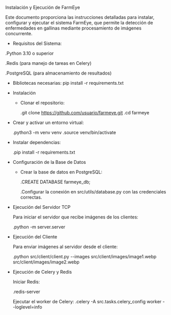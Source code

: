 Instalación y Ejecución de FarmEye

Este documento proporciona las instrucciones detalladas para instalar, configurar y ejecutar el sistema FarmEye, que permite la detección de enfermedades en gallinas mediante procesamiento de imágenes concurrente.

- Requisitos del Sistema:

.Python 3.10 o superior

.Redis (para manejo de tareas en Celery)

.PostgreSQL (para almacenamiento de resultados)

 - Bibliotecas necesarias: pip install -r requirements.txt

- Instalación

    - Clonar el repositorio:

        .git clone https://github.com/usuario/farmeye.git
        .cd farmeye

- Crear y activar un entorno virtual:

    .python3 -m venv venv
    .source venv/bin/activate 

- Instalar dependencias:

    .pip install -r requirements.txt

- Configuración de la Base de Datos

    - Crear la base de datos en PostgreSQL:

        .CREATE DATABASE farmeye_db;

        .Configurar la conexión en src/utils/database.py con las credenciales correctas.

- Ejecución del Servidor TCP

    Para iniciar el servidor que recibe imágenes de los clientes:

    .python -m server.server

- Ejecución del Cliente

    Para enviar imágenes al servidor desde el cliente:

    .python src/client/client.py --images src/client/images/image1.webp src/client/images/image2.webp

- Ejecución de Celery y Redis

    Iniciar Redis:

    .redis-server

    Ejecutar el worker de Celery:
    .celery -A src.tasks.celery_config worker --loglevel=info